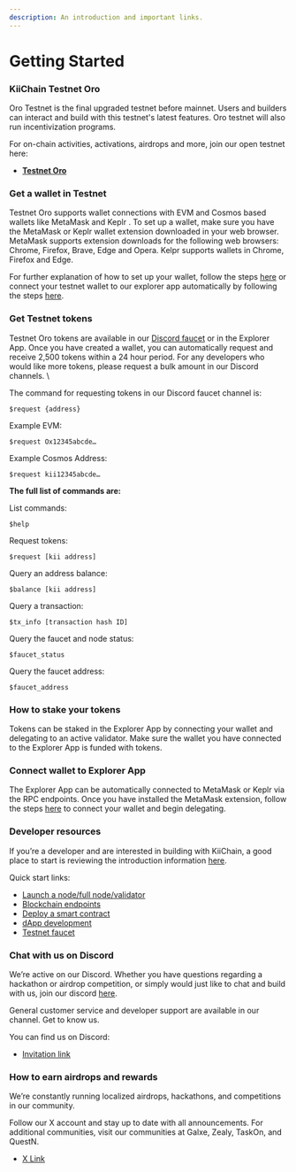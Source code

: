 ```yaml
---
description: An introduction and important links.
---
```


# Getting Started

### KiiChain Testnet Oro

Oro Testnet is the final upgraded testnet before mainnet. Users and builders can interact and build with this testnet's latest features. Oro testnet will also run incentivization programs.&#x20;

For on-chain activities, activations, airdrops and more, join our open testnet here:&#x20;

* [**Testnet Oro**](https://kiichain.io/testnet)

### Get a wallet in Testnet

Testnet Oro supports wallet connections with EVM and Cosmos based wallets like MetaMask and Keplr . To set up a wallet, make sure you have the MetaMask or Keplr wallet extension downloaded in your web browser. MetaMask supports extension downloads for the following web browsers: Chrome, Firefox, Brave, Edge and Opera. Kelpr supports wallets in Chrome, Firefox and Edge.&#x20;

For further explanation of how to set up your wallet, follow the steps [here](https://docs.kiiglobal.io/docs/getting-started/set-up-a-web-wallet) or connect your testnet wallet to our explorer app automatically by following the steps [here](https://docs.kiiglobal.io/docs/getting-started/connect-wallet-to-explorer-app).&#x20;

### Get Testnet tokens

Testnet Oro tokens are available in our [Discord faucet](https://discord.com/invite/kiichain) or in the Explorer App. Once you have created a wallet, you can automatically request and receive 2,500 tokens within a 24 hour period. For any developers who would like more tokens, please request a bulk amount in our Discord channels. \


The command for requesting tokens in our Discord faucet channel is:

```
$request {address}
```

Example EVM:

```
$request Ox12345abcde…
```

&#x20;Example Cosmos Address:

```
$request kii12345abcde…
```

**The full list of commands are:**

List commands:

```
$help
```

Request tokens:

```
$request [kii address]
```

Query an address balance:

```
$balance [kii address]
```

Query a transaction:

```
$tx_info [transaction hash ID]
```

Query the faucet and node status:

```
$faucet_status
```

Query the faucet address:

```
$faucet_address
```

### How to stake your tokens

Tokens can be staked in the Explorer App by connecting your wallet and delegating to an active validator. Make sure the wallet you have connected to the Explorer App is funded with tokens.&#x20;

### Connect wallet to Explorer App

The Explorer App can be automatically connected to MetaMask or Keplr via the RPC endpoints. Once you have installed the MetaMask extension, follow the steps [here](https://docs.kiiglobal.io/docs/getting-started/connect-wallet-to-explorer-app) to connect your wallet and begin delegating.&#x20;

### Developer resources&#x20;

If you’re a developer and are interested in building with KiiChain, a good place to start is reviewing the introduction information [here](https://docs.kiiglobal.io/docs/build-on-kiichain/developer-hub).

Quick start links:

* [Launch a node/full node/validator](../../validate-the-network/run-a-validator-full-node/step-by-step-guide-1.md)
* [Blockchain endpoints](../../build-on-kiichain/developer-hub.md)
* [Deploy a smart contract](../../build-on-kiichain/developer-tools/deploy-a-smart-contract.md)
* [dApp development](../../build-on-kiichain/developer-tools/deploy-a-dapp.md)
* [Testnet faucet](../../build-on-kiichain/developer-tools/testnet-faucet.md)

### Chat with us on Discord&#x20;

We’re active on our Discord. Whether you have questions regarding a hackathon or airdrop competition, or simply would just like to chat and build with us, join our discord [here](https://discord.com/invite/kiichain).&#x20;

General customer service and developer support are available in our channel. Get to know us.

You can find us on Discord:

* [Invitation link](https://discord.com/invite/kiichain)

### How to earn airdrops and rewards

We’re constantly running localized airdrops, hackathons, and competitions in our community.&#x20;

Follow our X account and stay up to date with all announcements. For additional communities, visit our communities at Galxe, Zealy, TaskOn, and QuestN.

* [X Link](https://x.com/KiiChainio)
